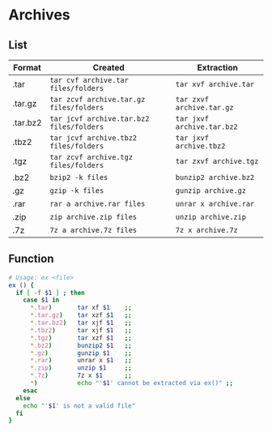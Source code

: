 # Archives

## List

| Format   | Created                                  | Extraction                 |
| -------- | ---------------------------------------- | -------------------------- |
| .tar     | `tar cvf archive.tar files/folders`      | `tar xvf archive.tar`      |
| .tar.gz  | `tar zcvf archive.tar.gz files/folders`  | `tar zxvf archive.tar.gz`  |
| .tar.bz2 | `tar jcvf archive.tar.bz2 files/folders` | `tar jxvf archive.tar.bz2` |
| .tbz2    | `tar jcvf archive.tbz2 files/folders`    | `tar jxvf archive.tbz2`    |
| .tgz     | `tar zcvf archive.tgz files/folders`     | `tar zxvf archive.tgz`     |
| .bz2     | `bzip2 -k files`                         | `bunzip2 archive.bz2`      |
| .gz      | `gzip -k files`                          | `gunzip archive.gz`        |
| .rar     | `rar a archive.rar files`                | `unrar x archive.rar`      |
| .zip     | `zip archive.zip files`                  | `unzip archive.zip`        |
| .7z      | `7z a archive.7z files`                  | `7z x archive.7z`          |

## Function

```bash
# Usage: ex <file>
ex () {
  if [ -f $1 ] ; then
    case $1 in
      *.tar)       tar xf $1    ;;
      *.tar.gz)    tar xzf $1   ;;
      *.tar.bz2)   tar xjf $1   ;;
      *.tbz2)      tar xjf $1   ;;
      *.tgz)       tar xzf $1   ;;
      *.bz2)       bunzip2 $1   ;;
      *.gz)        gunzip $1    ;;
      *.rar)       unrar x $1   ;;
      *.zip)       unzip $1     ;;
      *.7z)        7z x $1      ;;
      *)           echo "'$1' cannot be extracted via ex()" ;;
    esac
  else
    echo "'$1' is not a valid file"
  fi
}
```
